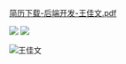
[简历下载-后端开发-王佳文.pdf](https://github.com/user-attachments/files/18039305/-.2.pdf)

<img src="https://cdn.nlark.com/yuque/0/2024/png/44626004/1733492797202-5e8b06f8-69df-460b-838e-346ba446e9d5.png?x-oss-process=image%2Fformat%2Cwebp%2Fresize%2Cw_795%2Climit_0">

<img src="https://cdn.nlark.com/yuque/0/2024/png/44626004/1733492797152-e6105d43-ab78-41fd-b540-ba2f914ad49c.png?x-oss-process=image%2Fformat%2Cwebp%2Fresize%2Cw_795%2Climit_0">


![王佳文](https://github.com/user-attachments/assets/43966aaa-ebeb-4af2-a4bf-225eb9dbfc39)